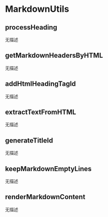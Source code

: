 # MarkdownUtils

## processHeading

无描述

## getMarkdownHeadersByHTML

无描述

## addHtmlHeadingTagId

无描述

## extractTextFromHTML

无描述

## generateTitleId

无描述

## keepMarkdownEmptyLines

无描述

## renderMarkdownContent

无描述